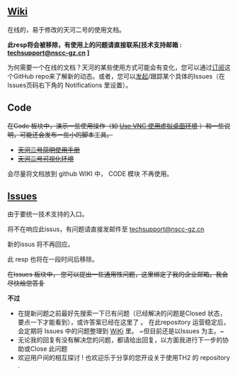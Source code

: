 

## [Wiki](https://github.com/JiangLiNSCC/TH2-demos/wiki)
在线的，易于修改的天河二号的使用文档。

**此resp将会被移除，有使用上的问题请直接联系[技术支持邮箱 : techsupport@nscc-gz.cn ]**

为何需要一个在线的文档？天河的某些使用方式可能会有变化，您可以通过[订阅](https://github.com/JiangLiNSCC/TH2-demos#fork-destination-box)这个GitHub repo来了解新的动态。或者，您可以[发起](https://github.com/JiangLiNSCC/TH2-demos/issues/new)/跟踪某个具体的Issues（在Issues页码右下角的 Notifications 里设置）。

## Code
~~在Code 板块中，演示一些使用操作（如 [Use VNC 使用虚拟桌面环境](https://github.com/JiangLiNSCC/TH2-demos/blob/master/Use%20VNC%20.ipynb) ）和一些说明，可能还会发布一些小的脚本工具。~~

* [~~天河二号简明使用手册~~](https://github.com/JiangLiNSCC/TH2-demos/blob/master/Manual.MD)
* [~~天河二号可视化环境~~](https://github.com/JiangLiNSCC/TH2-demos/blob/master/Visual.md)

会尽量将文档放到 github  WIKI 中， CODE 模块 不再使用。

## [Issues](https://github.com/JiangLiNSCC/TH2-demos/issues) 


由于要统一技术支持的入口。

将不在响应此issus，有问题请直接发邮件至 techsupport@nscc-gz.cn

新的issus 将不再回应。

此 resp 也将在一段时间后移除。

~~在Issues 板块中， 您可以提出一些通用性问题，这里绑定了我的企业邮箱。我会尽快给您答复~~


**不过** 
* 在提新问题之前最好先搜索一下已有问题（已经解决的问题是Closed 状态，要点一下才能看到），或许答案已经在这里了 。 在此repository 运营稳定后，会定期将 Issues 中的问题整理到 [WiKi](https://github.com/JiangLiNSCC/TH2-demos/wiki) 里。 ~但目前还是以Issues 为主。~
* 无论我的回复有没有解决您的问题，都请给出回复，以方面我进行下一步的协助或Close 此问题
* 欢迎用户间的相互探讨 !  也欢迎乐于分享的您开设关于使用TH2 的 repository .
